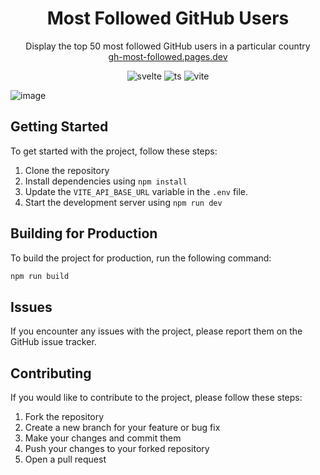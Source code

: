 <h1 align="center">Most Followed GitHub Users</h1>
<p align="center">
  Display the top 50 most followed GitHub users in a particular country
  <br />
  <a href="https://gh-most-followed.pages.dev">gh-most-followed.pages.dev</a>
</p>
<p align="center">
  <img src="https://img.shields.io/static/v1?logo=svelte&label=&message=svelte&&color=white&style=for-the-badge" alt="svelte" />
  <img src="https://img.shields.io/static/v1?logo=Typescript&label=&message=Typescript&&color=white&style=for-the-badge" alt="ts" />
  <img src="https://img.shields.io/static/v1?logo=vite&label=&message=vite&&color=white&style=for-the-badge" alt="vite" />
</p>

![image](https://user-images.githubusercontent.com/36763164/230741220-5057221c-f1c0-4013-898b-1a4e9bb8e520.png)

## Getting Started

To get started with the project, follow these steps:

1. Clone the repository  
1. Install dependencies using `npm install`
1. Update the `VITE_API_BASE_URL` variable in the `.env` file.
1. Start the development server using `npm run dev`

## Building for Production

To build the project for production, run the following command:

```bash
npm run build
```

## Issues

If you encounter any issues with the project, please report them on the GitHub issue tracker.

## Contributing

If you would like to contribute to the project, please follow these steps:

1. Fork the repository
2. Create a new branch for your feature or bug fix
3. Make your changes and commit them
4. Push your changes to your forked repository
5. Open a pull request
